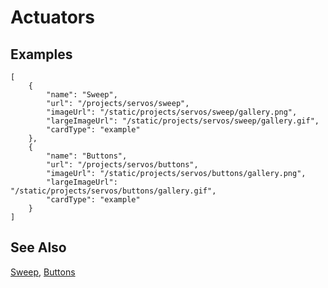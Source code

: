 # Actuators

## Examples

```codecard
[
    {
        "name": "Sweep",
        "url": "/projects/servos/sweep",
        "imageUrl": "/static/projects/servos/sweep/gallery.png",
        "largeImageUrl": "/static/projects/servos/sweep/gallery.gif",
        "cardType": "example"
    },
    {
        "name": "Buttons",
        "url": "/projects/servos/buttons",
        "imageUrl": "/static/projects/servos/buttons/gallery.png",
        "largeImageUrl": "/static/projects/servos/buttons/gallery.gif",
        "cardType": "example"
    }
]
```

## See Also

[Sweep](/projects/servos/sweep),
[Buttons](/projects/servos/buttons)
